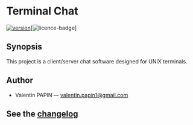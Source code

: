 # Terminal Chat

[![version][version-badge]][changelog][![licence-badge][licence]]

## Synopsis

This project is a client/server chat software designed for UNIX terminals.<br>

## Author

* Valentin PAPIN &mdash; <a href="mailto:valentin.papin1@gmail.com">valentin.papin1@gmail.com</a>

## See the [changelog]

[changelog]: ./CHANGELOG.md
[version-badge]: https://img.shields.io/badge/version-1.0.0-blue.svg
[licence]: ./LICENCE
[licence-badge]: https://img.shields.io/aur/license/yaourt.svg
